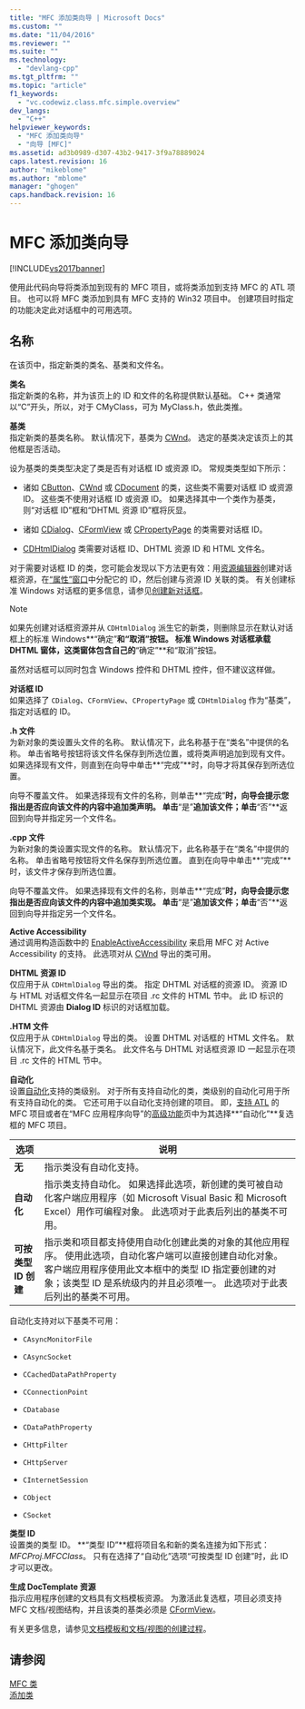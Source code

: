 ```yaml
---
title: "MFC 添加类向导 | Microsoft Docs"
ms.custom: ""
ms.date: "11/04/2016"
ms.reviewer: ""
ms.suite: ""
ms.technology: 
  - "devlang-cpp"
ms.tgt_pltfrm: ""
ms.topic: "article"
f1_keywords: 
  - "vc.codewiz.class.mfc.simple.overview"
dev_langs: 
  - "C++"
helpviewer_keywords: 
  - "MFC 添加类向导"
  - "向导 [MFC]"
ms.assetid: ad3b0989-d307-43b2-9417-3f9a78889024
caps.latest.revision: 16
author: "mikeblome"
ms.author: "mblome"
manager: "ghogen"
caps.handback.revision: 16
---
```

# MFC 添加类向导
[!INCLUDE[vs2017banner](../../assembler/inline/includes/vs2017banner.md)]

使用此代码向导将类添加到现有的 MFC 项目，或将类添加到支持 MFC 的 ATL 项目。  也可以将 MFC 类添加到具有 MFC 支持的 Win32 项目中。  创建项目时指定的功能决定此对话框中的可用选项。  
  
## 名称  
 在该页中，指定新类的类名、基类和文件名。  
  
 **类名**  
 指定新类的名称，并为该页上的 ID 和文件的名称提供默认基础。  C\+\+ 类通常以“C”开头，所以，对于 CMyClass，可为 MyClass.h，依此类推。  
  
 **基类**  
 指定新类的基类名称。  默认情况下，基类为 [CWnd](../../mfc/reference/cwnd-class.md)。  选定的基类决定该页上的其他框是否活动。  
  
 设为基类的类类型决定了类是否有对话框 ID 或资源 ID。  常规类类型如下所示：  
  
-   诸如 [CButton](../../mfc/reference/cbutton-class.md)、[CWnd](../../mfc/reference/cwnd-class.md) 或 [CDocument](../../mfc/reference/cdocument-class.md) 的类，这些类不需要对话框 ID 或资源 ID。  这些类不使用对话框 ID 或资源 ID。  如果选择其中一个类作为基类，则“对话框 ID”框和“DHTML 资源 ID”框将灰显。  
  
-   诸如 [CDialog](../../mfc/reference/cdialog-class.md)、[CFormView](../../mfc/reference/cformview-class.md) 或 [CPropertyPage](../../mfc/reference/cpropertypage-class.md) 的类需要对话框 ID。  
  
-   [CDHtmlDialog](../../mfc/reference/cdhtmldialog-class.md) 类需要对话框 ID、DHTML 资源 ID 和 HTML 文件名。  
  
 对于需要对话框 ID 的类，您可能会发现以下方法更有效：用[资源编辑器](../../mfc/resource-editors.md)创建对话框资源，在[“属性”窗口](../Topic/Properties%20Window.md)中分配它的 ID，然后创建与资源 ID 关联的类。  有关创建标准 Windows 对话框的更多信息，请参见[创建新对话框](../../mfc/creating-a-new-dialog-box.md)。  
  
> [!NOTE]
>  如果先创建对话框资源并从 `CDHtmlDialog` 派生它的新类，则删除显示在默认对话框上的标准 Windows**“确定”**和“取消”按钮。  标准 Windows 对话框承载 DHTML 窗体，这类窗体包含自己的**“确定”**和“取消”按钮。  
  
 虽然对话框可以同时包含 Windows 控件和 DHTML 控件，但不建议这样做。  
  
 **对话框 ID**  
 如果选择了 `CDialog`、`CFormView`、`CPropertyPage` 或 `CDHtmlDialog` 作为“基类”，指定对话框的 ID。  
  
 **.h 文件**  
 为新对象的类设置头文件的名称。  默认情况下，此名称基于在“类名”中提供的名称。  单击省略号按钮将该文件名保存到所选位置，或将类声明追加到现有文件。  如果选择现有文件，则直到在向导中单击**“完成”**时，向导才将其保存到所选位置。  
  
 向导不覆盖文件。  如果选择现有文件的名称，则单击**“完成”**时，向导会提示您指出是否应向该文件的内容中追加类声明。  单击**“是”**追加该文件；单击**“否”**返回到向导并指定另一个文件名。  
  
 **.cpp 文件**  
 为新对象的类设置实现文件的名称。  默认情况下，此名称基于在“类名”中提供的名称。  单击省略号按钮将文件名保存到所选位置。  直到在向导中单击**“完成”**时，该文件才保存到所选位置。  
  
 向导不覆盖文件。  如果选择现有文件的名称，则单击**“完成”**时，向导会提示您指出是否应向该文件的内容中追加类实现。  单击**“是”**追加该文件；单击**“否”**返回到向导并指定另一个文件名。  
  
 **Active Accessibility**  
 通过调用构造函数中的 [EnableActiveAccessibility](../Topic/CWnd::EnableActiveAccessibility.md) 来启用 MFC 对 Active Accessibility 的支持。  此选项对从 [CWnd](../../mfc/reference/cwnd-class.md) 导出的类可用。  
  
 **DHTML 资源 ID**  
 仅应用于从 `CDHtmlDialog` 导出的类。  指定 DHTML 对话框的资源 ID。  资源 ID 与 HTML 对话框文件名一起显示在项目 .rc 文件的 HTML 节中。  此 ID 标识的 DHTML 资源由 **Dialog ID** 标识的对话框加载。  
  
 **.HTM 文件**  
 仅应用于从 `CDHtmlDialog` 导出的类。  设置 DHTML 对话框的 HTML 文件名。  默认情况下，此文件名基于类名。  此文件名与 DHTML 对话框资源 ID 一起显示在项目 .rc 文件的 HTML 节中。  
  
 **自动化**  
 设置[自动化](../../mfc/automation.md)支持的类级别。  对于所有支持自动化的类，类级别的自动化可用于所有支持自动化的类。  它还可用于以自动化支持创建的项目。  即，[支持 ATL](../../atl/reference/mfc-support-in-atl-projects.md) 的 MFC 项目或者在“MFC 应用程序向导”的[高级功能](../../mfc/reference/advanced-features-mfc-application-wizard.md)页中为其选择**“自动化”**复选框的 MFC 项目。  
  
|选项|说明|  
|--------|--------|  
|**无**|指示类没有自动化支持。|  
|**自动化**|指示类支持自动化。  如果选择此选项，新创建的类可被自动化客户端应用程序（如 Microsoft Visual Basic 和 Microsoft Excel）用作可编程对象。  此选项对于此表后列出的基类不可用。|  
|**可按类型 ID 创建**|指示类和项目都支持使用自动化创建此类的对象的其他应用程序。  使用此选项，自动化客户端可以直接创建自动化对象。  客户端应用程序使用此文本框中的类型 ID 指定要创建的对象；该类型 ID 是系统级内的并且必须唯一。  此选项对于此表后列出的基类不可用。|  
  
 自动化支持对以下基类不可用：  
  
-   `CAsyncMonitorFile`  
  
-   `CAsyncSocket`  
  
-   `CCachedDataPathProperty`  
  
-   `CConnectionPoint`  
  
-   `CDatabase`  
  
-   `CDataPathProperty`  
  
-   `CHttpFilter`  
  
-   `CHttpServer`  
  
-   `CInternetSession`  
  
-   `CObject`  
  
-   `CSocket`  
  
 **类型 ID**  
 设置类的类型 ID。  **“类型 ID”**框将项目名和新的类名连接为如下形式：*MFCProj.MFCClass*。  只有在选择了“自动化”选项“可按类型 ID 创建”时，此 ID 才可以更改。  
  
 **生成 DocTemplate 资源**  
 指示应用程序创建的文档具有文档模板资源。  为激活此复选框，项目必须支持 MFC 文档\/视图结构，并且该类的基类必须是 [CFormView](../../mfc/reference/cformview-class.md)。  
  
 有关更多信息，请参见[文档模板和文档\/视图的创建过程](../../mfc/document-templates-and-the-document-view-creation-process.md)。  
  
## 请参阅  
 [MFC 类](../../mfc/reference/adding-an-mfc-class.md)   
 [添加类](../../ide/adding-a-class-visual-cpp.md)